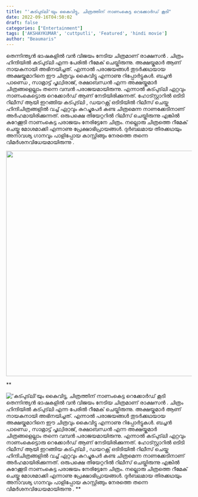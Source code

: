 ```yaml
---
title: "'കട്പുട്‌ലി'യും കൈവിട്ടു, ചിത്രത്തിന് നാണംകെട്ട റെക്കോർഡ് കൂടി"
date: 2022-09-16T04:50:02
draft: false
categories: ["Entertainment"]
tags: ['AKSHAYKUMAR', 'cuttputli', 'Featured', 'hindi movie']
author: "Beaumaris"
---
```


തെന്നിന്ത്യൻ ഭാഷകളിൽ വൻ വിജയം നേടിയ ചിത്രമാണ് രാക്ഷസൻ . ചിത്രം ഹിന്ദിയിൽ കട്പുട്‌ലി എന്ന പേരിൽ റീമേക് ചെയ്തിരുന്നു. അക്ഷയ്കുമാർ ആണ് നായകനായി അഭിനയിച്ചത്. എന്നാൽ പരാജയങ്ങൾ തുടർക്കഥയായ അക്ഷയ്കുമാറിനെ ഈ ചിത്രവും കൈവിട്ടു എന്നാണു റിപ്പോർട്ടുകൾ. ബച്ചൻ പാണ്ഡെ , സാമ്രാട്ട് പൃഥ്വിരാജ്, രക്ഷാബന്ധൻ എന്ന അക്ഷയ്കുമാർ ചിത്രങ്ങളെല്ലാം തന്നെ വമ്പൻ പരാജയമായിരുന്നു. എന്നാൽ കട്പുട്‌ലി ഏറ്റവും നാണംകെട്ടൊരു റെക്കോർഡ് ആണ് നേടിയിരിക്കുന്നത്. ഹോട്സ്റ്റാറിൽ ഒടിടി റിലീസ് ആയി ഇറങ്ങിയ കട്പുട്‌ലി , ഡയറക്റ്റ് ഒടിടിയിൽ റിലീസ് ചെയ്ത ഹിന്ദിചിത്രങ്ങളിൽ വച്ച് ഏറ്റവും കുറച്ചുപേർ കണ്ട ചിത്രമെന്ന നാണക്കേടിനാണ് അർഹമായിരിക്കുന്നത്. ഒരുപക്ഷെ തിയേറ്ററിൽ റിലീസ് ചെയ്തിരുന്നു എങ്കിൽ കുറേക്കൂടി നാണംകെട്ട പരാജയം നേരിട്ടേനേ ചിത്രം. നല്ലൊരു ചിത്രത്തെ റീമേക് ചെയ്തു മോശമാക്കി എന്നാണു പ്രേക്ഷാഭിപ്രായങ്ങൾ. ദുർബലമായ തിരക്കഥയും അനാവശ്യ ഗാനവും പാളിപ്പോയ കാസ്റ്റിങ്ങും നേരത്തെ തന്നെ വിമർശനവിധേയമായിരുന്നു .

<img class="wp-image-350832 aligncenter" src="https://cdn.boolokam.com/articles/2022/09/fwfwf2r2rr.jpeg" alt="" width="917" height="611" />

**


!['കട്പുട്‌ലി'യും കൈവിട്ടു, ചിത്രത്തിന് നാണംകെട്ട റെക്കോർഡ് കൂടി](https://cdn.boolokam.com/articles/2022/09/fwfwf2r2rr.jpeg)തെന്നിന്ത്യൻ ഭാഷകളിൽ വൻ വിജയം നേടിയ ചിത്രമാണ് രാക്ഷസൻ . ചിത്രം ഹിന്ദിയിൽ കട്പുട്‌ലി എന്ന പേരിൽ റീമേക് ചെയ്തിരുന്നു. അക്ഷയ്കുമാർ ആണ് നായകനായി അഭിനയിച്ചത്. എന്നാൽ പരാജയങ്ങൾ തുടർക്കഥയായ അക്ഷയ്കുമാറിനെ ഈ ചിത്രവും കൈവിട്ടു എന്നാണു റിപ്പോർട്ടുകൾ. ബച്ചൻ പാണ്ഡെ , സാമ്രാട്ട് പൃഥ്വിരാജ്, രക്ഷാബന്ധൻ എന്ന അക്ഷയ്കുമാർ ചിത്രങ്ങളെല്ലാം തന്നെ വമ്പൻ പരാജയമായിരുന്നു. എന്നാൽ കട്പുട്‌ലി ഏറ്റവും നാണംകെട്ടൊരു റെക്കോർഡ് ആണ് നേടിയിരിക്കുന്നത്. ഹോട്സ്റ്റാറിൽ ഒടിടി റിലീസ് ആയി ഇറങ്ങിയ കട്പുട്‌ലി , ഡയറക്റ്റ് ഒടിടിയിൽ റിലീസ് ചെയ്ത ഹിന്ദിചിത്രങ്ങളിൽ വച്ച് ഏറ്റവും കുറച്ചുപേർ കണ്ട ചിത്രമെന്ന നാണക്കേടിനാണ് അർഹമായിരിക്കുന്നത്. ഒരുപക്ഷെ തിയേറ്ററിൽ റിലീസ് ചെയ്തിരുന്നു എങ്കിൽ കുറേക്കൂടി നാണംകെട്ട പരാജയം നേരിട്ടേനേ ചിത്രം. നല്ലൊരു ചിത്രത്തെ റീമേക് ചെയ്തു മോശമാക്കി എന്നാണു പ്രേക്ഷാഭിപ്രായങ്ങൾ. ദുർബലമായ തിരക്കഥയും അനാവശ്യ ഗാനവും പാളിപ്പോയ കാസ്റ്റിങ്ങും നേരത്തെ തന്നെ വിമർശനവിധേയമായിരുന്നു . **
